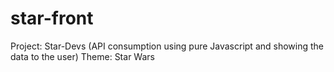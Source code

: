 # star-front
 Project: Star-Devs (API consumption using pure Javascript and showing the data to the user) Theme: Star Wars
 
 
